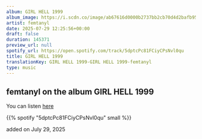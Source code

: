 ```yaml
---
album: GIRL HELL 1999
album_image: https://i.scdn.co/image/ab67616d0000b2737bb2cb70d4d2bafb956e57df
artist: femtanyl
date: 2025-07-29 12:25:56+00:00
draft: false
duration: 145371
preview_url: null
spotify_url: https://open.spotify.com/track/5dptcPc81FCiyCPsNvl0qu
title: GIRL HELL 1999
translationKey: GIRL HELL 1999-GIRL HELL 1999-femtanyl
type: music
---
```



## femtanyl on the album GIRL HELL 1999

You can listen [here](https://open.spotify.com/track/5dptcPc81FCiyCPsNvl0qu)

{{% spotify "5dptcPc81FCiyCPsNvl0qu" small %}}

added on July 29, 2025